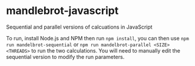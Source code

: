 # mandlebrot-javascript
Sequential and parallel versions of calcuations in JavaScript

To run, install Node.js and NPM then run `npm install`, you can then use `npm run mandelbrot-sequential` or `npm run mandelbrot-parallel <SIZE> <THREADS>` to run the two calculations. You will need to manually edit the sequential version to modify the run parameters. 
